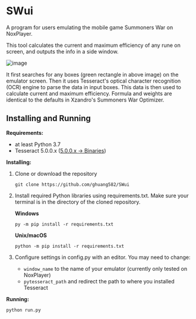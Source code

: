 # SWui
A program for users emulating the mobile game Summoners War on NoxPlayer.

This tool calculates the current and maximum efficiency of any rune on screen, and outputs the info in a side window.

![image](https://user-images.githubusercontent.com/61902949/152680976-bc1c9138-3b93-4831-8b7c-5dd78b002610.png)

It first searches for any boxes (green rectangle in above image) on the emulator screen. Then it uses Tesseract's optical character recognition (OCR) engine to parse the data in input boxes. This data is then used to calculate current and maximum efficiency. Formula and weights are identical to the defaults in Xzandro's Summoners War Optimizer.

## Installing and Running
**Requirements:**
- at least Python 3.7
- Tesseract 5.0.0.x ([5.0.0.x -> Binaries](https://github.com/tesseract-ocr/tessdoc))

**Installing:**
1. Clone or download the repository
    ```
    git clone https://github.com/ghuang582/SWui
    ```
2. Install required Python libraries using requirements.txt. Make sure your terminal is in the directory of the cloned repository.

    **Windows**
    ```
    py -m pip install -r requirements.txt
    ```
    
    **Unix/macOS**
    ```
    python -m pip install -r requirements.txt
    ```
3. Configure settings in config.py with an editor. You may need to change:
    - ```window_name``` to the name of your emulator (currently only tested on NoxPlayer)
    - ```pytesseract_path``` and redirect the path to where you installed Tesseract
    
**Running:**
```
python run.py
```


